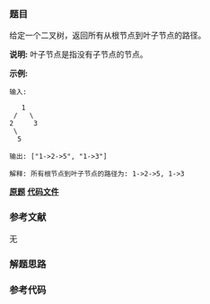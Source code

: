 ### 题目
给定一个二叉树，返回所有从根节点到叶子节点的路径。

**说明:**  叶子节点是指没有子节点的节点。

**示例:**

    
    
    输入:
    
       1
     /   \
    2     3
     \
      5
    
    输出: ["1->2->5", "1->3"]
    
    解释: 所有根节点到叶子节点的路径为: 1->2->5, 1->3

 **[原题](https://leetcode-cn.com/problems/binary-tree-paths/)**    **[代码文件]()**


### 参考文献
无

### 解题思路




### 参考代码

```go


```




